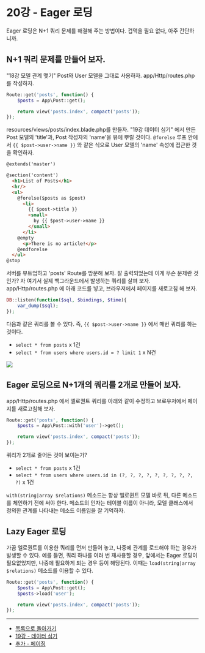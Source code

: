 # 20강 - Eager 로딩

Eager 로딩은 N+1 쿼리 문제를 해결해 주는 방법이다. 겁먹을 필요 없다, 아주 간단하니까.

## N+1 쿼리 문제를 만들어 보자.

"18강 모델 관계 맺기" Post와 User 모델을 그대로 사용하자. app/Http/routes.php 를 작성하자.

```php
Route::get('posts', function() {
    $posts = App\Post::get();

    return view('posts.index', compact('posts'));
});
```

resources/views/posts/index.blade.php를 만들자. "19강 데이터 심기" 에서 만든 Post 모델의 'title'과, Post 작성자의 'name'을 뷰에 뿌릴 것이다. `@forelse` 루프 안에서 `{{ $post->user->name }}` 와 같은 식으로 User 모델의 'name' 속성에 접근한 것을 확인하자. 

```html
@extends('master')

@section('content')
  <h1>List of Posts</h1>
  <hr/>
  <ul>
    @forelse($posts as $post)
      <li>
        {{ $post->title }}
        <small>
          by {{ $post->user->name }}
        </small>
      </li>
    @empty
      <p>There is no article!</p>
    @endforelse
  </ul>
@stop
```

서버를 부트업하고 'posts' Route를 방문해 보자. 잘 출력되었는데 이게 무슨 문제란 것인가? 자 여기서 실제 백그라운드에서 발생하는 쿼리를 살펴 보자. app/Http/routes.php 에 아래 코드를 넣고, 브라우저에서 페이지를 새로고침 해 보자.

```php
DB::listen(function($sql, $bindings, $time){
    var_dump($sql);
});
```

다음과 같은 쿼리를 볼 수 있다. 즉, `{{ $post->user->name }}` 에서 매번 쿼리를 하는 것이다.

- `select * from posts` x 1건
- `select * from users where users.id = ? limit 1` x N건

![](./20-eager-loading-img-01.png)

## Eager 로딩으로 N+1개의 쿼리를 2개로 만들어 보자.

app/Http/routes.php 에서 엘로퀀트 쿼리를 아래와 같이 수정하고 브로우저에서 페이지를 새로고침해 보자.
 
```php
Route::get('posts', function() {
    $posts = App\Post::with('user')->get();

    return view('posts.index', compact('posts'));
});
```

쿼리가 2개로 줄어든 것이 보이는가?

- `select * from posts` x 1건
- `select * from users where users.id in (?, ?, ?, ?, ?, ?, ?, ?, ?, ?)` x 1건

`with(string|array $relations)` 메소드는 항상 엘로퀀트 모델 바로 뒤, 다른 메소드를 체인하기 전에 써야 한다. 메소드의 인자는 테이블 이름이 아니라, 모델 클래스에서 정의한 관계를 나타내는 메소드 이름임을 잘 기억하자.

## Lazy Eager 로딩

가끔 엘로퀀트를 이용한 쿼리를 먼저 만들어 놓고, 나중에 관계를 로드해야 하는 경우가 발생할 수 있다. 예를 들면, 쿼리 하나를 여러 번 재사용할 경우, 앞에서는 Eager 로딩이 필요없었지만, 나중에 필요하게 되는 경우 등이 해당된다. 이때는 `load(string|array $relations)` 메소드를 이용할 수 있다.

```php
Route::get('posts', function() {
    $posts = App\Post::get();
    $posts->load('user');

    return view('posts.index', compact('posts'));
});
```
<!--@start-->
---

- [목록으로 돌아가기](../readme.md)
- [19강 - 데이터 심기](19-seeder.md)
- [추가 - 페이징](20-1-pagination.md)

<!--@end-->